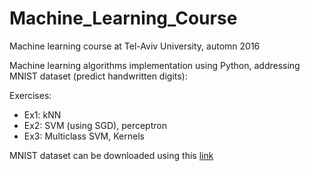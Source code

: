 # Machine_Learning_Course
Machine learning course at Tel-Aviv University, automn 2016

Machine learning algorithms implementation using Python, addressing MNIST dataset (predict handwritten digits):

Exercises:
- Ex1: kNN
- Ex2: SVM (using SGD), perceptron
- Ex3: Multiclass SVM, Kernels

MNIST dataset can be downloaded using this [link](http://yann.lecun.com/exdb/mnist/)
